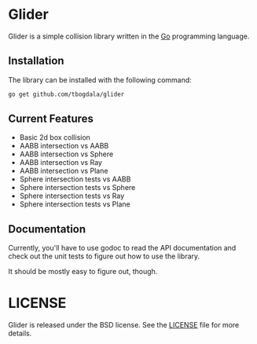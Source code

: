 Glider
======

Glider is a simple collision library written in the [Go][golang] programming language.


Installation
------------

The library can be installed with the following command:

```bash
go get github.com/tbogdala/glider
```


Current Features
----------------

* Basic 2d box collision
* AABB intersection vs AABB
* AABB intersection vs Sphere
* AABB intersection vs Ray
* AABB intersection vs Plane
* Sphere intersection tests vs AABB
* Sphere intersection tests vs Sphere
* Sphere intersection tests vs Ray
* Sphere intersection tests vs Plane

Documentation
-------------

Currently, you'll have to use godoc to read the API documentation and check
out the unit tests to figure out how to use the library.

It should be mostly easy to figure out, though.


LICENSE
=======

Glider is released under the BSD license. See the [LICENSE][license-link] file for more details.


[golang]: https://golang.org/
[license-link]: https://raw.githubusercontent.com/tbogdala/glider/master/LICENSE
